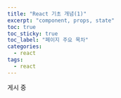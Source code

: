 ```yaml
---
title: "React 기초 개념(1)"
excerpt: "component, props, state"
toc: true
toc_sticky: true
toc_label: "페이지 주요 목차"
categories:
  - react
tags:
  - react
---
```

게시 중
